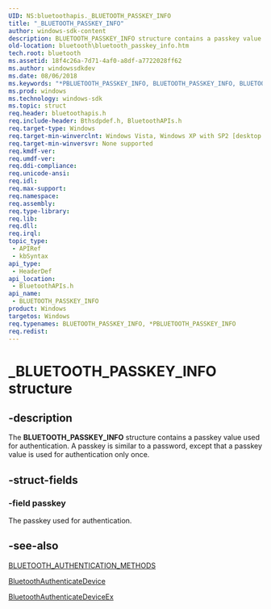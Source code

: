 ```yaml
---
UID: NS:bluetoothapis._BLUETOOTH_PASSKEY_INFO
title: "_BLUETOOTH_PASSKEY_INFO"
author: windows-sdk-content
description: BLUETOOTH_PASSKEY_INFO structure contains a passkey value used for authentication. A passkey is similar to a password, except that a passkey value is used for authentication only once.
old-location: bluetooth\bluetooth_passkey_info.htm
tech.root: bluetooth
ms.assetid: 18f4c26a-7d71-4af0-a8df-a7722028ff62
ms.author: windowssdkdev
ms.date: 08/06/2018
ms.keywords: "*PBLUETOOTH_PASSKEY_INFO, BLUETOOTH_PASSKEY_INFO, BLUETOOTH_PASSKEY_INFO structure [Bluetooth], PBLUETOOTH_PASSKEY_INFO, PBLUETOOTH_PASSKEY_INFO structure pointer [Bluetooth], _BLUETOOTH_PASSKEY_INFO, bluetooth.bluetooth_passkey_info, bluetoothapis/BLUETOOTH_PASSKEY_INFO, bluetoothapis/PBLUETOOTH_PASSKEY_INFO"
ms.prod: windows
ms.technology: windows-sdk
ms.topic: struct
req.header: bluetoothapis.h
req.include-header: Bthsdpdef.h, BluetoothAPIs.h
req.target-type: Windows
req.target-min-winverclnt: Windows Vista, Windows XP with SP2 [desktop apps only]
req.target-min-winversvr: None supported
req.kmdf-ver: 
req.umdf-ver: 
req.ddi-compliance: 
req.unicode-ansi: 
req.idl: 
req.max-support: 
req.namespace: 
req.assembly: 
req.type-library: 
req.lib: 
req.dll: 
req.irql: 
topic_type:
 - APIRef
 - kbSyntax
api_type:
 - HeaderDef
api_location:
 - BluetoothAPIs.h
api_name:
 - BLUETOOTH_PASSKEY_INFO
product: Windows
targetos: Windows
req.typenames: BLUETOOTH_PASSKEY_INFO, *PBLUETOOTH_PASSKEY_INFO
req.redist: 
---
```


# _BLUETOOTH_PASSKEY_INFO structure


## -description


The <b>BLUETOOTH_PASSKEY_INFO</b> structure contains a passkey  value used  for authentication.  A passkey is similar to a password, except that a passkey value is used for authentication only once.


## -struct-fields




### -field passkey

The passkey used for authentication.


## -see-also




<a href="https://msdn.microsoft.com/2374df2c-2f50-4a06-aaad-384d81b067c5">BLUETOOTH_AUTHENTICATION_METHODS</a>



<a href="https://msdn.microsoft.com/9f8ff768-a794-4a61-a215-ae17e9acf620">BluetoothAuthenticateDevice</a>



<a href="https://msdn.microsoft.com/948bf14c-9661-4fe9-b082-009afd867baf">BluetoothAuthenticateDeviceEx</a>
 

 

